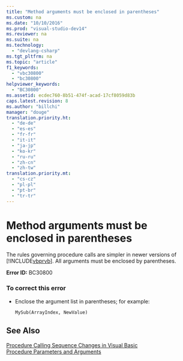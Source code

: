 ```yaml
---
title: "Method arguments must be enclosed in parentheses"
ms.custom: na
ms.date: "10/10/2016"
ms.prod: "visual-studio-dev14"
ms.reviewer: na
ms.suite: na
ms.technology: 
  - "devlang-csharp"
ms.tgt_pltfrm: na
ms.topic: "article"
f1_keywords: 
  - "vbc30800"
  - "bc30800"
helpviewer_keywords: 
  - "BC30800"
ms.assetid: ecdec760-8b51-474f-acad-17cf8059d83b
caps.latest.revision: 8
ms.author: "billchi"
manager: "douge"
translation.priority.ht: 
  - "de-de"
  - "es-es"
  - "fr-fr"
  - "it-it"
  - "ja-jp"
  - "ko-kr"
  - "ru-ru"
  - "zh-cn"
  - "zh-tw"
translation.priority.mt: 
  - "cs-cz"
  - "pl-pl"
  - "pt-br"
  - "tr-tr"
---
```

# Method arguments must be enclosed in parentheses
The rules governing procedure calls are simpler in newer versions of [!INCLUDE[vbprvb](../codequality/includes/vbprvb_md.md)]. All arguments must be enclosed by parentheses.  
  
 **Error ID:** BC30800  
  
### To correct this error  
  
-   Enclose the argument list in parentheses; for example:  
  
    ```  
    MySub(ArrayIndex, NewValue)  
    ```  
  
## See Also  
 [Procedure Calling Sequence Changes in Visual Basic](http://msdn.microsoft.com/4ef1eea6-36cb-4b97-a31b-9ba65e46a9fd)   
 [Procedure Parameters and Arguments](../Topic/Procedure%20Parameters%20and%20Arguments%20\(Visual%20Basic\).md)